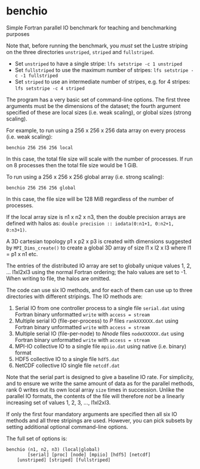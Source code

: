  # benchio
Simple Fortran parallel IO benchmark for teaching and benchmarking purposes

Note that, before running the benchmark, you *must* set the Lustre striping on the three directories `unstriped`, `striped` and `fullstriped`.

 * Set `unstriped` to have a single stripe: `lfs setstripe -c 1 unstriped`
 * Set `fullstriped` to use the maximum number of stripes: `lfs setstripe -c -1 fullstriped`
 * Set `striped` to use an intermediate number of stripes, e.g. for 4 stripes: `lfs setstripe -c 4 striped`

The program has a very basic set of command-line options. The first
three arguments must be the dimensions of the dataset; the fourth
argument specified of these are local sizes (i.e. weak scaling), or
global sizes (strong scaling).

For example, to run using a 256 x 256 x 256 data array on every
process (i.e. weak scaling):
````
benchio 256 256 256 local
````
In this case, the total file size will scale with the number of
processes. If run on 8 processes then the total file size would be 1
GiB.

To run using a 256 x 256 x 256 global array (i.e. strong scaling):
````
benchio 256 256 256 global
````
In this case, the file size will be 128 MiB regardless of the number
of processes.

If the local array size is n1 x n2 x n3, then the double precision
arrays are defined with halos as: `double precision :: iodata(0:n1+1,
0:n2+1, 0:n3+1)`.

A 3D cartesian topology p1 x p2 x p3 is created with dimensions
suggested by `MPI_Dims_create()` to create a global 3D array of size
l1 x l2 x l3 where l1 = p1 x n1 etc.
 
 The entries of the distributed IO array are set to globally unique
 values 1, 2, ... l1xl2xl3 using the normal Fortran ordering; the halo
 values are set to -1. When writing to file, the halos are omitted.
 
  
The code can use six IO methods, and for each of them can use up to
three directories with different stripings.  The IO methods are:
 
 1. Serial IO from one controller process to a single file `serial.dat` using Fortran binary unformatted `write` with `access = stream`
 2. Multiple serial IO (file-per-process) to *P* files `rankXXXXXX.dat` using Fortran binary unformatted `write` with `access = stream`
 3. Multiple serial IO (file-per-node) to *Nnode* files `nodeXXXXXX.dat` using Fortran binary unformatted `write` with `access = stream`
 4. MPI-IO collective IO to a single file `mpiio.dat` using native (i.e. binary) format
 5. HDF5 collective IO to a single file `hdf5.dat`
 6. NetCDF collective IO single file `netcdf.dat`
 
 Note that the serial part is designed to give a baseline IO rate. For simplicity, and to ensure we write the same amount of data as for the parallel
 methods, rank 0 writes out its
 own local array `size` times in succession. Unlike the parallel IO formats, the contents of the file will therefore *not* be a linearly increasing set of
 values 1, 2, 3, ..., l1xl2xl3.

If only the first four mandatory arguments are specified then all six
IO methods and all three stripings are used. However, you can pick
subsets by setting additional optional command-line options.

The full
set of options is:
````
benchio (n1, n2, n3) (local|global)
        [serial] [proc] [node] [mpiio] [hdf5] [netcdf]
	[unstriped] [striped] [fullstriped]
````